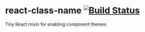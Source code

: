 # react-class-name [![Build Status](https://travis-ci.org/skidding/react-class-name.svg?branch=master)](https://travis-ci.org/skidding/react-class-name)
Tiny React mixin for enabling component themes
